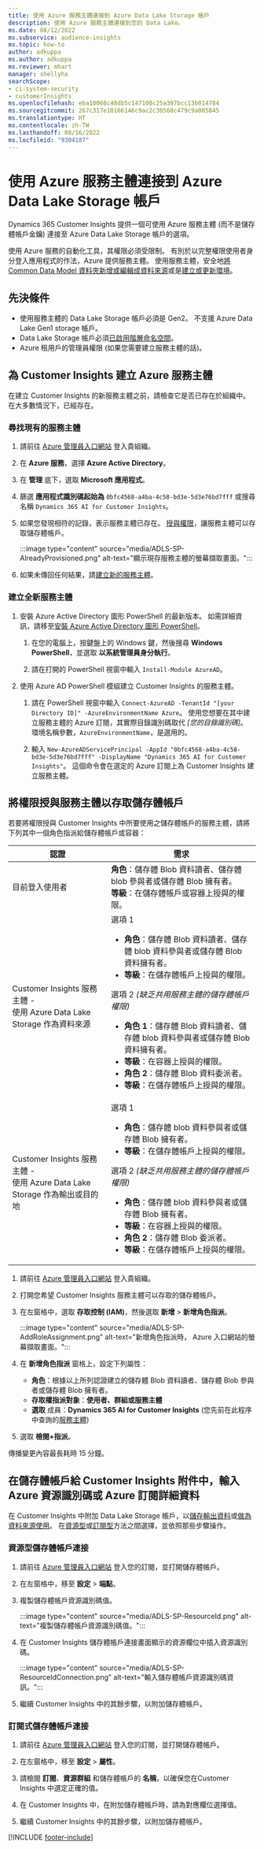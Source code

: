 ```yaml
---
title: 使用 Azure 服務主體連接到 Azure Data Lake Storage 帳戶
description: 使用 Azure 服務主體連接到您的 Data Lake。
ms.date: 08/12/2022
ms.subservice: audience-insights
ms.topic: how-to
author: adkuppa
ms.author: adkuppa
ms.reviewer: mhart
manager: shellyha
searchScope:
- ci-system-security
- customerInsights
ms.openlocfilehash: eba10068c48db5c147100c25a397bcc13b014784
ms.sourcegitcommit: 267c317e10166146c9ac2c30560c479c9a005845
ms.translationtype: HT
ms.contentlocale: zh-TW
ms.lasthandoff: 08/16/2022
ms.locfileid: "9304187"
---
```

# <a name="connect-to-an-azure-data-lake-storage-account-by-using-an-azure-service-principal"></a>使用 Azure 服務主體連接到 Azure Data Lake Storage 帳戶

Dynamics 365 Customer Insights 提供一個可使用 Azure 服務主體 (而不是儲存體帳戶金鑰) 連接至 Azure Data Lake Storage 帳戶的選項。

使用 Azure 服務的自動化工具，其權限必須受限制。 有別於以完整權限使用者身分登入應用程式的作法，Azure 提供服務主體。 使用服務主體，安全地[將 Common Data Model 資料夾新增或編輯成資料來源](connect-common-data-model.md)或是[建立或更新環境](create-environment.md)。

## <a name="prerequisites"></a>先決條件

- 使用服務主體的 Data Lake Storage 帳戶必須是 Gen2。 不支援 Azure Data Lake Gen1 storage 帳戶。
- Data Lake Storage 帳戶必須[已啟用階層命名空間](/azure/storage/blobs/data-lake-storage-namespace)。
- Azure 租用戶的管理員權限 (如果您需要建立服務主體的話)。

## <a name="create-an-azure-service-principal-for-customer-insights"></a>為 Customer Insights 建立 Azure 服務主體

在建立 Customer Insights 的新服務主體之前，請檢查它是否已存在於組織中。 在大多數情況下，已經存在。

### <a name="look-for-an-existing-service-principal"></a>尋找現有的服務主體

1. 請前往 [Azure 管理員入口網站](https://portal.azure.com) 登入貴組織。

2. 在 **Azure 服務**，選擇 **Azure Active Directory**。

3. 在 **管理** 底下，選取 **Microsoft 應用程式**。

4. 篩選 **應用程式識別碼起始為** `0bfc4568-a4ba-4c58-bd3e-5d3e76bd7fff` 或搜尋名稱 `Dynamics 365 AI for Customer Insights`。

5. 如果您發現相符的記錄，表示服務主體已存在。 [授與權限](#grant-permissions-to-the-service-principal-to-access-the-storage-account)，讓服務主體可以存取儲存體帳戶。

   :::image type="content" source="media/ADLS-SP-AlreadyProvisioned.png" alt-text="顯示現存服務主體的螢幕擷取畫面。":::

6. 如果未傳回任何結果，請[建立新的服務主體](#create-a-new-service-principal)。

### <a name="create-a-new-service-principal"></a>建立全新服務主體

1. 安裝 Azure Active Directory 圖形 PowerShell 的最新版本。 如需詳細資訊，請移至[安裝 Azure Active Directory 圖形 PowerShell](/powershell/azure/active-directory/install-adv2)。

   1. 在您的電腦上，按鍵盤上的 Windows 鍵，然後搜尋 **Windows PowerShell**，並選取 **以系統管理員身分執行**。

   1. 請在打開的 PowerShell 視窗中輸入 `Install-Module AzureAD`。

2. 使用 Azure AD PowerShell 模組建立 Customer Insights 的服務主體。

   1. 請在 PowerShell 視窗中輸入 `Connect-AzureAD -TenantId "[your Directory ID]" -AzureEnvironmentName Azure`。 使用您想要在其中建立服務主體的 Azure 訂閱，其實際目錄識別碼取代 *[您的目錄識別碼]*。 環境名稱參數，`AzureEnvironmentName`，是選用的。
  
   1. 輸入 `New-AzureADServicePrincipal -AppId "0bfc4568-a4ba-4c58-bd3e-5d3e76bd7fff" -DisplayName "Dynamics 365 AI for Customer Insights"`。 這個命令會在選定的 Azure 訂閱上為 Customer Insights 建立服務主體。

## <a name="grant-permissions-to-the-service-principal-to-access-the-storage-account"></a>將權限授與服務主體以存取儲存體帳戶

若要將權限授與 Customer Insights 中所要使用之儲存體帳戶的服務主體，請將下列其中一個角色指派給儲存體帳戶或容器：

|認證|需求|
|----------|------------|
|目前登入使用者|**角色**：儲存體 Blob 資料讀者、儲存體 blob 參與者或儲存體 Blob 擁有者。<br>**等級**：在儲存體帳戶或容器上授與的權限。</br>|
|Customer Insights 服務主體 -<br>使用 Azure Data Lake Storage 作為資料來源</br>|選項 1<ul><li>**角色**：儲存體 Blob 資料讀者、儲存體 blob 資料參與者或儲存體 Blob 資料擁有者。</li><li>**等級**：在儲存體帳戶上授與的權限。</li></ul>選項 2 *(缺乏共用服務主體的儲存體帳戶權限)*<ul><li>**角色 1**：儲存體 Blob 資料讀者、儲存體 blob 資料參與者或儲存體 Blob 資料擁有者。</li><li>**等級**：在容器上授與的權限。</li><li>**角色 2**：儲存體 Blob 資料委派者。</li><li>**等級**：在儲存體帳戶上授與的權限。</li></ul>|
|Customer Insights 服務主體 - <br>使用 Azure Data Lake Storage 作為輸出或目的地</br>|選項 1<ul><li>**角色**：儲存體 blob 資料參與者或儲存體 Blob 擁有者。</li><li>**等級**：在儲存體帳戶上授與的權限。</li></ul>選項 2 *(缺乏共用服務主體的儲存體帳戶權限)*<ul><li>**角色**：儲存體 blob 資料參與者或儲存體 Blob 擁有者。</li><li>**等級**：在容器上授與的權限。</li><li>**角色 2**：儲存體 Blob 委派者。</li><li>**等級**：在儲存體帳戶上授與的權限。</li></ul>|

1. 請前往 [Azure 管理員入口網站](https://portal.azure.com) 登入貴組織。

1. 打開您希望 Customer Insights 服務主體可以存取的儲存體帳戶。

1. 在左窗格中，選取 **存取控制 (IAM)**，然後選取 **新增** > **新增角色指派**。

   :::image type="content" source="media/ADLS-SP-AddRoleAssignment.png" alt-text="新增角色指派時， Azure 入口網站的螢幕擷取畫面。":::

1. 在 **新增角色指派** 窗格上，設定下列屬性：
   - **角色**：根據以上所列認證建立的儲存體 Blob 資料讀者、儲存體 Blob 參與者或儲存體 Blob 擁有者。
   - **存取權指派對象**：**使用者、群組或服務主體**
   - **選取** 成員：**Dynamics 365 AI for Customer Insights** (您先前在此程序中查詢的[服務主體](#create-a-new-service-principal))

1. 選取 **檢閱+指派**。

傳播變更內容最長耗時 15 分鐘。

## <a name="enter-the-azure-resource-id-or-the-azure-subscription-details-in-the-storage-account-attachment-to-customer-insights"></a>在儲存體帳戶給 Customer Insights 附件中，輸入Azure 資源識別碼或 Azure 訂閱詳細資料

在 Customer Insights 中附加 Data Lake Storage 帳戶，以[儲存輸出資料](manage-environments.md)或[做為資料來源使用](connect-dataverse-managed-lake.md)。 在[資源型](#resource-based-storage-account-connection)或[訂閱型](#subscription-based-storage-account-connection)方法之間選擇，並依照那些步驟操作。

### <a name="resource-based-storage-account-connection"></a>資源型儲存體帳戶連接

1. 請前往 [Azure 管理員入口網站](https://portal.azure.com) 登入您的訂閱，並打開儲存體帳戶。

1. 在左窗格中，移至 **設定** > **端點**。

1. 複製儲存體帳戶資源識別碼值。

   :::image type="content" source="media/ADLS-SP-ResourceId.png" alt-text="複製儲存體帳戶資源識別碼值。":::

1. 在 Customer Insights 儲存體帳戶連接畫面顯示的資源欄位中插入資源識別碼。

   :::image type="content" source="media/ADLS-SP-ResourceIdConnection.png" alt-text="輸入儲存體帳戶資源識別碼資訊。":::

1. 繼續 Customer Insights 中的其餘步驟，以附加儲存體帳戶。

### <a name="subscription-based-storage-account-connection"></a>訂閱式儲存體帳戶連接

1. 請前往 [Azure 管理員入口網站](https://portal.azure.com) 登入您的訂閱，並打開儲存體帳戶。

1. 在左窗格中，移至 **設定** > **屬性**。

1. 請檢閱 **訂閱**、**資源群組** 和儲存體帳戶的 **名稱**，以確保您在Customer Insights 中選定正確的值。

1. 在 Customer Insights 中，在附加儲存體帳戶時，請為對應欄位選擇值。

1. 繼續 Customer Insights 中的其餘步驟，以附加儲存體帳戶。

[!INCLUDE [footer-include](includes/footer-banner.md)]
